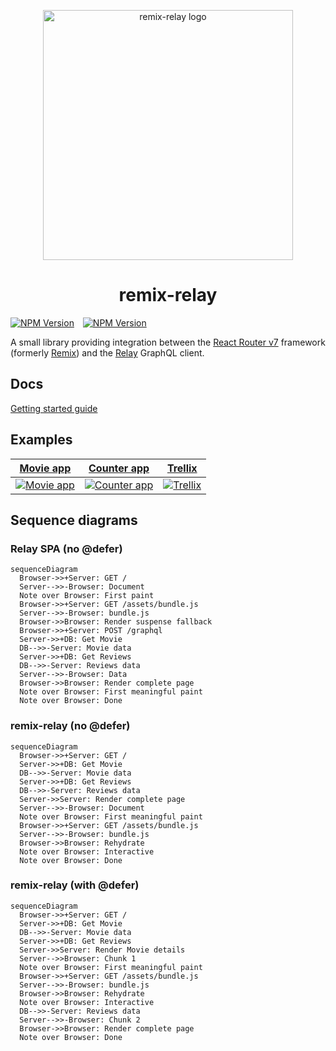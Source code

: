<p align="center">
  <picture>
    <source media="(prefers-color-scheme: dark)" srcset="https://github.com/user-attachments/assets/adf6eedb-2c9e-4680-b058-dab4e6d1ea55">
    <source media="(prefers-color-scheme: light)" srcset="https://github.com/dantrain/remix-relay/assets/1765203/c2ab83b9-7e23-445d-b6cb-de4b3aff5d2e">
    <img alt="remix-relay logo" width="400" src="https://github.com/dantrain/remix-relay/assets/1765203/c2ab83b9-7e23-445d-b6cb-de4b3aff5d2e">
  </picture>
</p>

<h1 align="center">remix-relay</h1>

<a href="https://www.npmjs.com/package/@remix-relay/react"><img alt="NPM Version" src="https://img.shields.io/npm/v/%40remix-relay%2Freact?label=%40remix-relay%2Freact"></a>
<a href="https://www.npmjs.com/package/@remix-relay/server"><img alt="NPM Version" src="https://img.shields.io/npm/v/%40remix-relay%2Fserver?label=%40remix-relay%2Fserver"  hspace="10"></a>

A small library providing integration between the [React Router v7](https://reactrouter.com/) framework (formerly [Remix](https://remix.run/)) and the [Relay](https://relay.dev/) GraphQL client.

## Docs

[Getting started guide](docs/getting-started.md)

## Examples

| [Movie app](https://dans-movie-app.pages.dev/) | [Counter app](https://dans-counter-app.fly.dev/) | [Trellix](https://trellix-relay.fly.dev/) |
| :---: | :---: | :---: |
| [<img alt="Movie app" src="https://github.com/user-attachments/assets/b4a9d786-9795-4b9a-88e0-2cd2b308e06e">](https://dans-movie-app.pages.dev/) | [<img alt="Counter app" src="https://github.com/user-attachments/assets/d283529f-c938-4fd5-b49e-9823982d12c6">](https://dans-counter-app.fly.dev/) | [<img alt="Trellix" src="https://github.com/user-attachments/assets/fb56b4ec-bc69-424f-9f97-981a67af3a04">](https://trellix-relay.fly.dev/) |

## Sequence diagrams

### Relay SPA (no @defer)

```mermaid
sequenceDiagram
  Browser->>+Server: GET /
  Server-->>-Browser: Document
  Note over Browser: First paint
  Browser->>+Server: GET /assets/bundle.js
  Server-->>-Browser: bundle.js
  Browser->>Browser: Render suspense fallback
  Browser->>+Server: POST /graphql
  Server->>+DB: Get Movie
  DB-->>-Server: Movie data
  Server->>+DB: Get Reviews
  DB-->>-Server: Reviews data
  Server-->>-Browser: Data
  Browser->>Browser: Render complete page
  Note over Browser: First meaningful paint
  Note over Browser: Done
```

### remix-relay (no @defer)

```mermaid
sequenceDiagram
  Browser->>+Server: GET /
  Server->>+DB: Get Movie
  DB-->>-Server: Movie data
  Server->>+DB: Get Reviews
  DB-->>-Server: Reviews data
  Server->>Server: Render complete page
  Server-->>-Browser: Document
  Note over Browser: First meaningful paint
  Browser->>+Server: GET /assets/bundle.js
  Server-->>-Browser: bundle.js
  Browser->>Browser: Rehydrate
  Note over Browser: Interactive
  Note over Browser: Done
```

### remix-relay (with @defer)

```mermaid
sequenceDiagram
  Browser->>+Server: GET /
  Server->>+DB: Get Movie
  DB-->>-Server: Movie data
  Server->>+DB: Get Reviews
  Server->>Server: Render Movie details
  Server-->>Browser: Chunk 1
  Note over Browser: First meaningful paint
  Browser->>+Server: GET /assets/bundle.js
  Server-->>-Browser: bundle.js
  Browser->>Browser: Rehydrate
  Note over Browser: Interactive
  DB-->>-Server: Reviews data
  Server-->>-Browser: Chunk 2
  Browser->>Browser: Render complete page
  Note over Browser: Done
```
